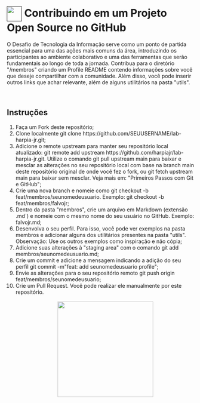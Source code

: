 <h1>
    <a href="">
     <img align="center" width="40px" src="docs/Ativo%201%401x.png"></a>
    <span> Contribuindo em um Projeto Open Source no GitHub</span>
</h1>

<p> O Desafio de Tecnologia da Informação serve como um ponto de partida essencial para uma das ações mais comuns da área, introduzindo os participantes ao ambiente colaborativo e uma das ferramentas que serão fundamentais ao longo de toda a jornada. Contribua para o diretório "/membros" criando um Profile README contendo informações sobre você que deseje compartilhar com a comunidade. Além disso, você pode inserir outros links que achar relevante, além de alguns utilitários na pasta "utils". </p>
</br>

## Instruções
<ol>
<li>Faça um Fork deste repositório;
</li>
<li>Clone localmente git clone https://github.com/SEUUSERNAME/lab-harpia-jr.git;
</li>
<li>Adicione o remote upstream para manter seu repositório local atualizado: git remote add upstream https://github.com/harpiajr/lab-harpia-jr.git. Utilize o comando git pull upstream main para baixar e mesclar as alterações no seu repositório local com base na branch main deste repositório original de onde você fez o fork, ou git fetch upstream main para baixar sem mesclar. Veja mais em: "Primeiros Passos com Git e GitHub";
</li>
<li>Crie uma nova branch e nomeie como git checkout -b feat/membros/seunomedeusuario. Exemplo: git checkout -b feat/membros/falvojr;
</li>
<li>Dentro da pasta "membros", crie um arquivo em Markdown (extensão .md`) e nomeie com o mesmo nome do seu usuário no GitHub. Exemplo: falvojr.md;
</li>
<li>Desenvolva o seu perfil. Para isso, você pode ver exemplos na pasta membros e adicionar alguns dos utilitários presentes na pasta "utils". Observação: Use os outros exemplos como inspiração e não cópia;
</li>
<li>Adicione suas alterações à "staging area" com o comando git add membros/seunomedeusuario.md;
</li>
<li>Crie um commit e adicione a mensagem indicando a adição do seu perfil git commit -m"feat: add seunomedeusuario profile";
</li>
<li>Envie as alterações para o seu repositório remoto git push origin feat/membros/seunomedeusuario;
</li>
<li>Crie um Pull Request. Você pode realizar ele manualmente por este repositório.</li>

</br>

<div align="center">
     <img align="center" width="256px" src="docs/Ativo%209%404x.png"></a>
</div>
